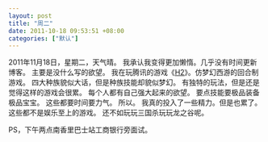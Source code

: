 ```yaml
---
layout: post
title: "周二"
date: 2011-10-18 09:53:51 +08:00
categories: ["默认"]
---
```


<p>2011年11月18日，星期二，天气晴。
我承认我变得更加懒惰。几乎没有时间更新博客。
主要是没什么写的欲望。
我在玩腾讯的游戏《<a href="http://h2.181p.com" target="_blank" rel="noopener">H2</a>》。仿梦幻西游的回合制游戏。
四大种族貌似大话，但是种族技能却貌似梦幻。
有独特的玩法，但是还是觉得这样的游戏会很累。
每个人都有自己强大起来的欲望。
要点技能要极品装备极品宝宝。
这些都要时间要力气。
所以。
我真的投入了一些精力。但是也累了。
这些都不是娱乐至上的游戏。
还不如玩玩三国杀玩玩龙之谷呢。</p>
<p>PS，下午两点南香里巴士站工商银行旁面试。</p>